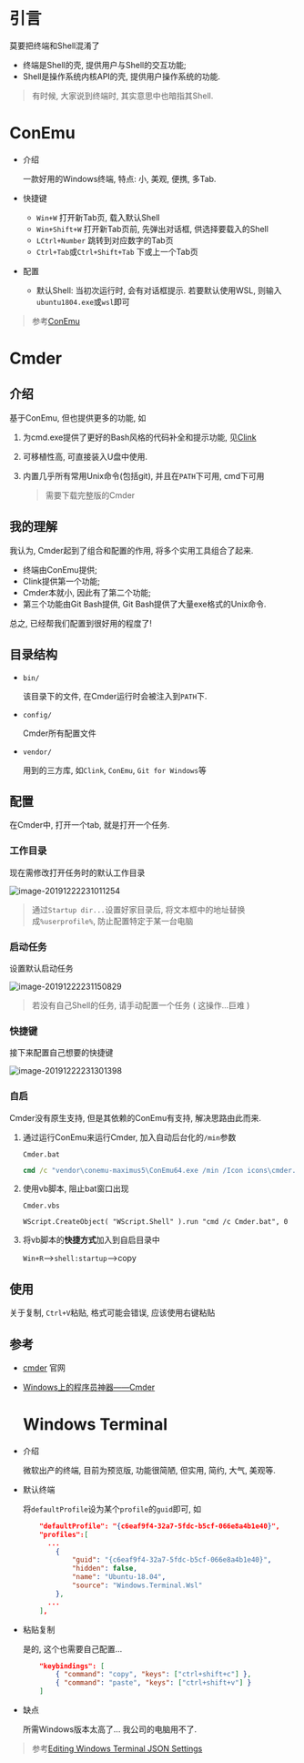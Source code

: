 # 引言

莫要把终端和Shell混淆了

* 终端是Shell的壳, 提供用户与Shell的交互功能; 
* Shell是操作系统内核API的壳, 提供用户操作系统的功能.

> 有时候, 大家说到终端时, 其实意思中也暗指其Shell.

# ConEmu

* 介绍

  一款好用的Windows终端, 特点: 小, 美观, 便携, 多Tab.

* 快捷键

  * `Win+W` 打开新Tab页, 载入默认Shell
  * `Win+Shift+W` 打开新Tab页前, 先弹出对话框, 供选择要载入的Shell
  * `LCtrl+Number` 跳转到对应数字的Tab页
  * `Ctrl+Tab`或`Ctrl+Shift+Tab` 下或上一个Tab页

* 配置

  * 默认Shell: 当初次运行时, 会有对话框提示. 若要默认使用WSL, 则输入`ubuntu1804.exe`或`wsl`即可

> 参考[ConEmu](https://conemu.github.io/)

# Cmder

## 介绍

基于ConEmu, 但也提供更多的功能, 如

1. 为cmd.exe提供了更好的Bash风格的代码补全和提示功能, 见[Clink](https://mridgers.github.io/clink/)

2. 可移植性高, 可直接装入U盘中使用.

3. 内置几乎所有常用Unix命令(包括git), 并且在`PATH`下可用, cmd下可用

   > 需要下载完整版的Cmder

## 我的理解

我认为, Cmder起到了组合和配置的作用, 将多个实用工具组合了起来. 

* 终端由ConEmu提供; 
* Clink提供第一个功能; 
* Cmder本就小, 因此有了第二个功能; 
* 第三个功能由Git Bash提供, Git Bash提供了大量exe格式的Unix命令.

总之, 已经帮我们配置到很好用的程度了!

## 目录结构

* `bin/`

  该目录下的文件, 在Cmder运行时会被注入到`PATH`下.

* `config/`

  Cmder所有配置文件

* `vendor/`

  用到的三方库, 如`Clink`, `ConEmu`, `Git for Windows`等

## 配置

在Cmder中, 打开一个tab, 就是打开一个任务.

### 工作目录

现在需修改打开任务时的默认工作目录

![image-20191222231011254](.Terminals%20In%20Windows/image-20191222231011254.png)

> 通过`Startup dir...`设置好家目录后, 将文本框中的地址替换成`%userprofile%`, 防止配置特定于某一台电脑

### 启动任务

设置默认启动任务

![image-20191222231150829](.Terminals%20In%20Windows/image-20191222231150829.png)

> 若没有自己Shell的任务, 请手动配置一个任务 ( 这操作...巨难 )

### 快捷键

接下来配置自己想要的快捷键

![image-20191222231301398](.Terminals%20In%20Windows/image-20191222231301398.png)

### 自启

Cmder没有原生支持, 但是其依赖的ConEmu有支持, 解决思路由此而来.

1. 通过运行ConEmu来运行Cmder, 加入自动后台化的`/min`参数

   `Cmder.bat`

   ```cmd
   cmd /c "vendor\conemu-maximus5\ConEmu64.exe /min /Icon icons\cmder.ico /Title Cmder  /LoadCfgFile config\user-ConEmu.xml"
   ```

2. 使用vb脚本, 阻止bat窗口出现

   `Cmder.vbs`

   ```vbscript
   WScript.CreateObject( "WScript.Shell" ).run "cmd /c Cmder.bat", 0
   ```

3. 将vb脚本的**快捷方式**加入到自启目录中

   `Win+R`-->`shell:startup`-->copy

## 使用

关于复制, `Ctrl+V`粘贴, 格式可能会错误, 应该使用右键粘贴

## 参考

* [cmder](https://cmder.net/) 官网

* [Windows上的程序员神器——Cmder](https://zhuanlan.zhihu.com/p/28400466)

  # Windows Terminal

* 介绍

  微软出产的终端, 目前为预览版, 功能很简陋, 但实用, 简约, 大气, 美观等.

* 默认终端

  将`defaultProfile`设为某个`profile`的`guid`即可, 如

  ```json
      "defaultProfile": "{c6eaf9f4-32a7-5fdc-b5cf-066e8a4b1e40}",
      "profiles":[
  		...
          {
              "guid": "{c6eaf9f4-32a7-5fdc-b5cf-066e8a4b1e40}",
              "hidden": false,
              "name": "Ubuntu-18.04",
              "source": "Windows.Terminal.Wsl"
          },
  		...
      ],
  ```

* 粘贴复制

  是的, 这个也需要自己配置...

  ```json
      "keybindings": [
          { "command": "copy", "keys": ["ctrl+shift+c"] },
          { "command": "paste", "keys": ["ctrl+shift+v"] }
      ]
  ```
  
* 缺点

  所需Windows版本太高了... 我公司的电脑用不了.

> 参考[Editing Windows Terminal JSON Settings](https://github.com/microsoft/terminal/blob/master/doc/user-docs/UsingJsonSettings.md)
